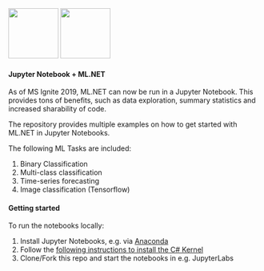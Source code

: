 <img src="https://upload.wikimedia.org/wikipedia/commons/thumb/3/38/Jupyter_logo.svg/883px-Jupyter_logo.svg.png" width="100" height="100">
<img src="https://upload.wikimedia.org/wikipedia/commons/thumb/0/02/Mldotnet.svg/1200px-Mldotnet.svg.png" width="100" height="100">

#### Jupyter Notebook + ML.NET 
As of MS Ignite 2019, ML.NET can now be run in a Jupyter Notebook. This provides tons of benefits, such as data exploration, summary statistics and increased sharability of code. 

The repository provides multiple examples on how to get started with ML.NET in Jupyter Notebooks.

The following ML Tasks are included:
1. Binary Classification
2. Multi-class classification
3. Time-series forecasting
4. Image classification (Tensorflow)

#### Getting started
To run the notebooks locally:
1. Install Jupyter Notebooks, e.g. via [Anaconda](https://www.anaconda.com/distribution/)
2. Follow the [following instructions to install the C# Kernel](https://devblogs.microsoft.com/cesardelatorre/using-ml-net-in-jupyter-notebooks/) 
3. Clone/Fork this repo and start the notebooks in e.g. JupyterLabs

